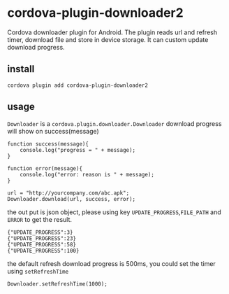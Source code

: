 # cordova-plugin-downloader2
Cordova downloader plugin for Android. The plugin reads url and refresh timer, download file and store in device storage. It can custom update download progress.

## install
```
cordova plugin add cordova-plugin-downloader2
```

## usage
``Downloader`` is a ``cordova.plugin.downloader.Downloader`` download progress will show on success(message)
```
function success(message){
    console.log("progress = " + message);
}

function error(message){
    console.log("error: reason is " + message);
}

url = "http://yourcompany.com/abc.apk";
Downloader.download(url, success, error);
```

the out put is json object, please using key ``UPDATE_PROGRESS``,``FILE_PATH`` and  ``ERROR`` to get the result.
```
{"UPDATE_PROGRESS":3}
{"UPDATE_PROGRESS":23}
{"UPDATE_PROGRESS":58}
{"UPDATE_PROGRESS":100}
```
the default refresh download progress is 500ms, you could set the timer using ``setRefreshTime``
```
Downloader.setRefreshTime(1000);
```